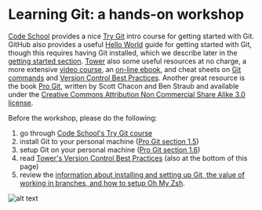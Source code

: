 # Learning Git: a hands-on workshop

[Code School](https://www.codeschool.com) provides a nice [Try Git](https://www.codeschool.com/courses/try-git) intro course for getting started with Git.  GitHub also provides a useful [Hello World](https://guides.github.com/activities/hello-world/) guide for getting started with Git, though this requires having Git installed, which we describe later in the [getting started section](https://github.com/CCP-SAS/learning_git_workshop/tree/master/getting_started).  [Tower](https://www.git-tower.com/?utm_source=learn-git&utm_medium=navigation&utm_campaign=learn-git) also some useful resources at no charge, a more extensive [video course](https://www.git-tower.com/learn/git/videos#episodes), an [on-line ebook](https://www.git-tower.com/learn/git/ebook/en/command-line/introduction), and cheat sheets on [Git commands](https://www.git-tower.com/learn/content/02-cheat-sheets/01-git/git-cheat-sheet-large01.png) and [Version Control Best Practices](https://www.git-tower.com/learn/content/02-cheat-sheets/01-git/git-cheat-sheet-large02.png). Another great resource is the book [Pro Git](https://git-scm.com/book/en/v2), written by Scott Chacon and Ben Straub and available under the [Creative Commons Attribution Non Commercial Share Alike 3.0 license](http://creativecommons.org/licenses/by-nc-sa/3.0/).

Before the workshop, please do the following:

1. go through [Code School's Try Git course](https://www.codeschool.com/courses/try-git) 
2. install Git to your personal machine ([Pro Git section 1.5](https://git-scm.com/book/en/v2/Getting-Started-Installing-Git))
3. setup Git on your personal machine ([Pro Git section 1.6](https://git-scm.com/book/en/v2/Getting-Started-First-Time-Git-Setup))
4. read [Tower's Version Control Best Practices](https://www.git-tower.com/learn/content/02-cheat-sheets/01-git/git-cheat-sheet-large02.png) (also at the bottom of this page) 
3. review the [information about installing and setting up Git, the value of working in branches, and how to setup Oh My Zsh](https://github.com/CCP-SAS/learning_git_workshop/tree/master/getting_started).

![alt text](https://www.git-tower.com/learn/content/02-cheat-sheets/01-git/git-cheat-sheet-large02.png "Version Control Best Practices")



